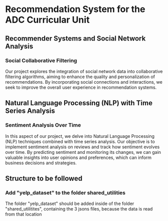 # Recommendation System for the ADC Curricular Unit
## Recommender Systems and Social Network Analysis
### Social Collaborative Filtering
Our project explores the integration of social network data into collaborative filtering algorithms, aiming to enhance the quality and personalization of recommendations. By incorporating social connections and interactions, we seek to improve the overall user experience in recommendation systems.

## Natural Language Processing (NLP) with Time Series Analysis
### Sentiment Analysis Over Time
In this aspect of our project, we delve into Natural Language Processing (NLP) techniques combined with time series analysis. Our objective is to implement sentiment analysis on reviews and track how sentiment evolves over time. By predicting sentiment and monitoring its changes, we can gain valuable insights into user opinions and preferences, which can inform business decisions and strategies.

## Structure to be followed
### Add "yelp_dataset" to the folder shared_utilities 
The folder "yelp_dataset" should be added inside of the folder "shared_utilitites", containing the 3 jsons files, because the data is read from that location
